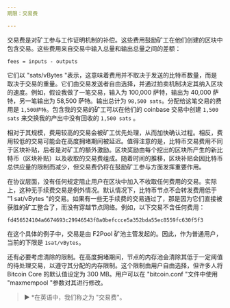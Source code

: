 ```yaml
---
期限：交易费

---
```

交易费是对矿工参与工作证明机制的补偿。这些费用鼓励矿工在他们创建的区块中包含交易。这些费用来自交易中输入总量和输出总量之间的差额：

```text
fees = inputs - outputs
```

它们以 "sats/vBytes "表示，这意味着费用并不取决于发送的比特币数量，而是取决于交易的重量。它们由交易发送者自由选择，并通过拍卖机制决定其纳入区块的速度。例如，假设我做了一笔交易，输入为 100,000 萨特，输出为 40,000 萨特，另一笔输出为 58,500 萨特。输出总计为 `98,500 sats`。分配给这笔交易的费用是 `1,500萨特`。包含我的交易的矿工可以在他们的 coinbase 交易中创建 `1,500 sats` 来交换我的产出中没有回收的 `1,500 sats` 。

相对于其规模，费用较高的交易会被矿工优先处理，从而加快确认过程。相反，费用较低的交易可能会在高度拥堵期间被延迟。值得注意的是，比特币交易费用不同于区块补贴，后者是对矿工的额外激励。区块奖励由每个挖出的区块所产生的新比特币（区块补贴）以及收取的交易费组成。随着时间的推移，区块补贴会因比特币总供应量的限制而减少，但交易费仍将在鼓励矿工参与方面发挥重要作用。

在协议层面，没有任何规定阻止用户在区块中加入不收取任何费用的交易。实际上，这种无手续费交易是例外情况。默认情况下，比特币节点不会转发费用低于 "1 sat/vBytes "的交易。如果有一些无手续费的交易通过了，那是因为它们直接被获胜的矿工整合了，而没有穿越节点网络。例如，以下交易不含任何费用：

```text
fd456524104a6674693c29946543f8a0befccce5a352bda55ec8559fc630f5f3
```

在这个具体的例子中，交易是由 F2Pool 矿池主管发起的。因此，作为普通用户，当前的下限是 `1sat/vBytes`。

还有必要考虑清除的限制。在高度拥堵期间，节点的内存池会清除其低于一定阈值的待处理交易，以遵守其分配的内存限制。这个限制由用户自由选择，但许多人将 Bitcoin Core 的默认值设定为 300 MB。用户可以在 "bitcoin.conf "文件中使用 "maxmempool "参数对其进行修改。

> ► *在英语中，我们称之为 "交易费"。